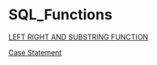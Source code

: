 # SQL_Functions
[LEFT RIGHT AND SUBSTRING FUNCTION](https://datatofish.com/left-right-substring-sql-server/)

[Case Statement](https://www.freecodecamp.org/news/case-statement-in-sql-example-query/)
